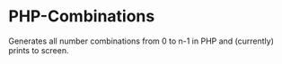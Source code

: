 PHP-Combinations
================

Generates all number combinations from 0 to n-1 in PHP and (currently) prints to screen.